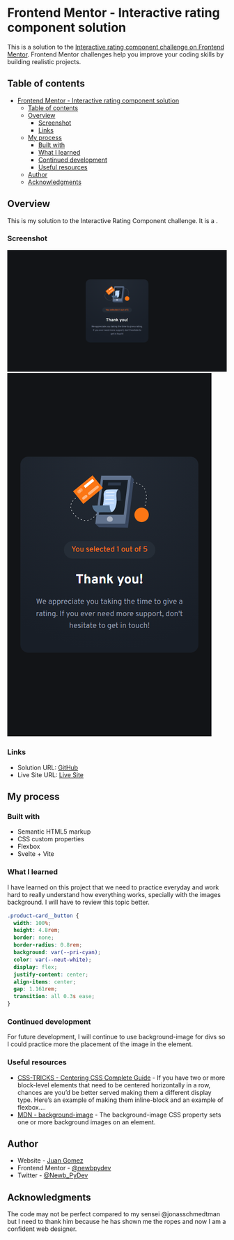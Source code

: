 # Frontend Mentor - Interactive rating component solution

This is a solution to the [Interactive rating component challenge on Frontend Mentor](https://www.frontendmentor.io/challenges/interactive-rating-component-koxpeBUmI). Frontend Mentor challenges help you improve your coding skills by building realistic projects.

## Table of contents

- [Frontend Mentor - Interactive rating component solution](#frontend-mentor---interactive-rating-component-solution)
  - [Table of contents](#table-of-contents)
  - [Overview](#overview)
    - [Screenshot](#screenshot)
    - [Links](#links)
  - [My process](#my-process)
    - [Built with](#built-with)
    - [What I learned](#what-i-learned)
    - [Continued development](#continued-development)
    - [Useful resources](#useful-resources)
  - [Author](#author)
  - [Acknowledgments](#acknowledgments)

## Overview

This is my solution to the Interactive Rating Component challenge. It is a .

### Screenshot

![](./src//assets//images//screenshot-desktop.png)
![](./src//assets//images/screenshot-mobile.png)

### Links

- Solution URL: [GitHub](https://github.com/newbpydev/08-interactive-rating-component)
- Live Site URL: [Live Site](https://earnest-fox-cf8611.netlify.app/)

## My process

### Built with

- Semantic HTML5 markup
- CSS custom properties
- Flexbox
- Svelte + Vite

### What I learned

I have learned on this project that we need to practice everyday and work hard
to really understand how everything works, specially with the images background.
I will have to review this topic better.

```css
.product-card__button {
  width: 100%;
  height: 4.8rem;
  border: none;
  border-radius: 0.8rem;
  background: var(--pri-cyan);
  color: var(--neut-white);
  display: flex;
  justify-content: center;
  align-items: center;
  gap: 1.161rem;
  transition: all 0.3s ease;
}
```

### Continued development

For future development, I will continue to use background-image for divs so I
could practice more the placement of the image in the element.

### Useful resources

- [CSS-TRICKS - Centering CSS Complete Guide](https://css-tricks.com/centering-css-complete-guide/) - If you have two or more block-level elements that need to be centered horizontally in a row, chances are you’d be better served making them a different display type. Here’s an example of making them inline-block and an example of flexbox....
- [MDN - background-image](https://developer.mozilla.org/en-US/docs/Web/CSS/background-image) - The background-image CSS property sets one or more background images on an element.

## Author

- Website - [Juan Gomez](https://www.newbpydev.com)
- Frontend Mentor - [@newbpydev](https://www.frontendmentor.io/profile/newbpydev)
- Twitter - [@Newb_PyDev](https://twitter.com/Newb_PyDev)

## Acknowledgments

The code may not be perfect compared to my sensei @jonasschmedtman but I need
to thank him because he has shown me the ropes and now I am a confident web
designer.
